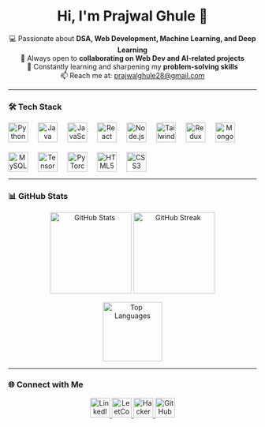 <h1 align="center">Hi, I'm Prajwal Ghule 👋</h1>

<p align="center">
  💻 Passionate about <b>DSA, Web Development, Machine Learning, and Deep Learning</b><br>
  🚀 Always open to <b>collaborating on Web Dev and AI-related projects</b><br>
  🎯 Constantly learning and sharpening my <b>problem-solving skills</b><br>
  📫 Reach me at: <a href="mailto:prajwalghule28@gmail.com">prajwalghule28@gmail.com</a>
</p>

---

### 🛠️ Tech Stack

<p align="center" style="display:flex; flex-wrap:wrap; gap:20px;">
  <img src="https://cdn.jsdelivr.net/gh/devicons/devicon/icons/python/python-original.svg" alt="Python" width="40" />
  <img src="https://cdn.jsdelivr.net/gh/devicons/devicon/icons/java/java-original.svg" alt="Java" width="40" />
  <img src="https://cdn.jsdelivr.net/gh/devicons/devicon/icons/javascript/javascript-original.svg" alt="JavaScript" width="40" />
  <img src="https://cdn.jsdelivr.net/gh/devicons/devicon/icons/react/react-original.svg" alt="React" width="40" />
  <img src="https://cdn.jsdelivr.net/gh/devicons/devicon/icons/nodejs/nodejs-original.svg" alt="Node.js" width="40" />
  <img src="https://upload.wikimedia.org/wikipedia/commons/d/d5/Tailwind_CSS_Logo.svg" alt="TailwindCSS" width="40" />
  <img src="https://raw.githubusercontent.com/reduxjs/redux/master/logo/logo.png" alt="Redux Toolkit" width="40" />
  <img src="https://cdn.jsdelivr.net/gh/devicons/devicon/icons/mongodb/mongodb-original.svg" alt="MongoDB" width="40" />
  <img src="https://cdn.jsdelivr.net/gh/devicons/devicon/icons/mysql/mysql-original.svg" alt="MySQL" width="40" />
  <img src="https://cdn.jsdelivr.net/gh/devicons/devicon/icons/tensorflow/tensorflow-original.svg" alt="TensorFlow" width="40" />
  <img src="https://cdn.jsdelivr.net/gh/devicons/devicon/icons/pytorch/pytorch-original.svg" alt="PyTorch" width="40" />
  <img src="https://cdn.jsdelivr.net/gh/devicons/devicon/icons/html5/html5-original.svg" alt="HTML5" width="40" />
  <img src="https://cdn.jsdelivr.net/gh/devicons/devicon/icons/css3/css3-original.svg" alt="CSS3" width="40" />
</p>

---

### 📊 GitHub Stats

<p align="center">
  <img src="https://github-readme-stats.vercel.app/api?username=pr122004&show_icons=true&theme=tokyonight&hide_border=false" height="165" alt="GitHub Stats" />
  <img src="https://github-readme-streak-stats.herokuapp.com?user=pr122004&theme=tokyonight&hide_border=false" height="165" alt="GitHub Streak" />
</p>
<p align="center">
  <img src="https://github-readme-stats.vercel.app/api/top-langs/?username=pr122004&layout=compact&theme=tokyonight&hide_border=false" height="120" alt="Top Languages" />
</p>


---

### 🌐 Connect with Me

<p align="center">
  <a href="https://www.linkedin.com/in/prajwal-ghule-38684025a" target="_blank">
    <img src="https://skillicons.dev/icons?i=linkedin" alt="LinkedIn" width="40"/>
  </a>
  <a href="https://leetcode.com/pr122004" target="_blank">
    <img src="https://upload.wikimedia.org/wikipedia/commons/1/19/LeetCode_logo_black.png" alt="LeetCode" width="40"/>
  </a>
  <a href="https://www.hackerrank.com/profile/prajwalghule28" target="_blank">
    <img src="https://upload.wikimedia.org/wikipedia/commons/6/65/HackerRank_logo.png" alt="HackerRank" width="40"/>
  </a>
  <a href="https://github.com/pr122004" target="_blank">
    <img src="https://skillicons.dev/icons?i=github" alt="GitHub" width="40"/>
  </a>
</p>

